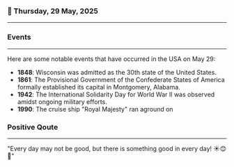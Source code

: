 ### 📅 Thursday, 29 May, 2025
------
### Events
------
Here are some notable events that have occurred in the USA on May 29:

- **1848**: Wisconsin was admitted as the 30th state of the United States.
- **1861**: The Provisional Government of the Confederate States of America formally established its capital in Montgomery, Alabama.
- **1942**: The International Solidarity Day for World War II was observed amidst ongoing military efforts.
- **1990**: The cruise ship "Royal Majesty" ran aground on
### Positive Qoute
------
"Every day may not be good, but there is something good in every day! ☀️😊💖"
